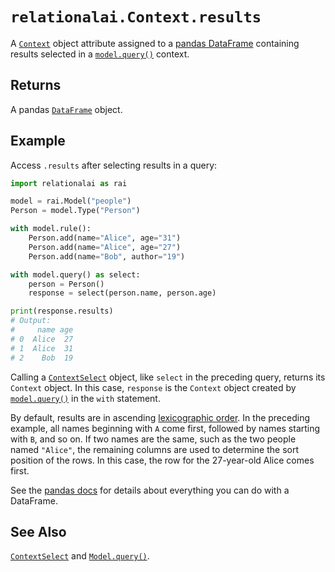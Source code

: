 # `relationalai.Context.results`

A [`Context`](./README.md) object attribute assigned to a
[pandas DataFrame](https://pandas.pydata.org/pandas-docs/stable/reference/api/pandas.DataFrame.html)
containing results selected in a [`model.query()`](../Model/query.md) context.

## Returns

A pandas [`DataFrame`](https://pandas.pydata.org/pandas-docs/stable/reference/api/pandas.DataFrame.html) object.

## Example

Access `.results` after selecting results in a query:

```python
import relationalai as rai

model = rai.Model("people")
Person = model.Type("Person")

with model.rule():
    Person.add(name="Alice", age="31")
    Person.add(name="Alice", age="27")
    Person.add(name="Bob", author="19")

with model.query() as select:
    person = Person()
    response = select(person.name, person.age)

print(response.results)
# Output:
#     name age
# 0  Alice  27
# 1  Alice  31
# 2    Bob  19
```

Calling a [`ContextSelect`](../ContextSelect/README.md) object, like `select` in the preceding query, returns its `Context` object.
In this case, `response` is the `Context` object created by [`model.query()`](../Model/query.md) in the `with` statement.

By default, results are in ascending [lexicographic order](https://en.wikipedia.org/wiki/Lexicographic_order).
In the preceding example, all names beginning with `A` come first, followed by names starting with `B`, and so on.
If two names are the same, such as the two people named `"Alice"`,
the remaining columns are used to determine the sort position of the rows.
In this case, the row for the 27-year-old Alice comes first.

See the [pandas docs](https://pandas.pydata.org/pandas-docs/stable/reference/frame.html)
for details about everything you can do with a DataFrame.

## See Also

[`ContextSelect`](../ContextSelect/README.md) and [`Model.query()`](../Model/query.md).
